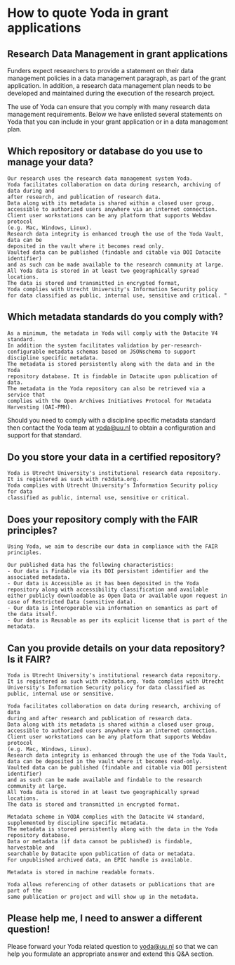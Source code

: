 # How to quote Yoda in grant applications
## Research Data Management in grant applications
Funders expect researchers to provide a statement on their data management policies
in a data management paragraph, as part of the grant application.
In addition, a research data management plan needs to be developed and maintained 
during the execution of the research project. 

The use of Yoda can ensure that you comply with many research data management requirements. 
Below we have enlisted several statements on Yoda that you can include in your grant application
or in a data management plan.

## Which repository or database do you use to manage your data?
```
Our research uses the research data management system Yoda. 
Yoda facilitates collaboration on data during research, archiving of data during and 
after research, and publication of research data.  
Data along with its metadata is shared within a closed user group, 
accessible to authorized users anywhere via an internet connection.  
Client user workstations can be any platform that supports Webdav protocol 
(e.g. Mac, Windows, Linux).   
Research data integrity is enhanced trough the use of the Yoda Vault, data can be 
deposited in the vault where it becomes read only.  
Vaulted data can be published (findable and citable via DOI Datacite identifier) 
and as such can be made available to the research community at large.   
All Yoda data is stored in at least two geographically spread locations. 
The data is stored and transmitted in encrypted format, 
Yoda complies with Utrecht University's Information Security policy 
for data classified as public, internal use, sensitive and critical. " 
```

## Which metadata standards do you comply with?
```
As a minimum, the metadata in Yoda will comply with the Datacite V4 standard. 
In addition the system facilitates validation by per-research-configurable metadata schemas based on JSONschema to support discipline specific metadata.   
The metadata is stored persistently along with the data and in the Yoda 
repository database. It is findable in Datacite upon publication of data. 
The metadata in the Yoda repository can also be retrieved via a service that
complies with the Open Archives Initiatives Protocol for Metadata Harvesting (OAI-PMH).
```
Should you need to comply with a discipline specific metadata standard then contact
the Yoda team at yoda@uu.nl to obtain a configuration and support for that standard.

## Do you store your data in a certified repository?
```
Yoda is Utrecht University's institutional research data repository.  
It is registered as such with re3data.org. 
Yoda complies with Utrecht University's Information Security policy for data 
classified as public, internal use, sensitive or critical.  
```

## Does your repository comply with the FAIR principles?
```
Using Yoda, we aim to describe our data in compliance with the FAIR principles.

Our published data has the following characteristics:
- Our data is Findable via its DOI persistent identifier and the associated metadata.
- Our data is Accessible as it has been deposited in the Yoda repository along with accessibility classification and available either publicly downloadable as Open Data or available upon request in case of Restricted Data (sensitive data).
- Our data is Interoperable via information on semantics as part of the data itself.
- Our data is Reusable as per its explicit license that is part of the metadata.
```

## Can you provide details on your data repository? Is it FAIR?
```
Yoda is Utrecht University's institutional research data repository.  It is registered as such with re3data.org. Yoda complies with Utrecht University's Information Security policy for data classified as public, internal use or sensitive. 
 
Yoda facilitates collaboration on data during research, archiving of data 
during and after research and publication of research data.  
Data along with its metadata is shared within a closed user group, 
accessible to authorized users anywhere via an internet connection.  
Client user workstations can be any platform that supports Webdav protocol 
(e.g. Mac, Windows, Linux).   
Research data integrity is enhanced through the use of the Yoda Vault, 
data can be deposited in the vault where it becomes read-only.  
Vaulted data can be published (findable and citable via DOI persistent identifier) 
and as such can be made available and findable to the research community at large. 
All Yoda data is stored in at least two geographically spread locations. 
The data is stored and transmitted in encrypted format.
 
Metadata scheme in YODA complies with the Datacite V4 standard, 
supplemented by discipline specific metadata. 
The metadata is stored persistently along with the data in the Yoda repository database. 
Data or metadata (if data cannot be published) is findable, harvestable and 
searchable by Datacite upon publication of data or metadata. 
For unpublished archived data, an EPIC handle is available.
 
Metadata is stored in machine readable formats.
 
Yoda allows referencing of other datasets or publications that are part of the 
same publication or project and will show up in the metadata.
```

## Please help me, I need to answer a different question!
Please forward your Yoda related question to yoda@uu.nl so that we can help you formulate an
appropriate answer and extend this Q&A section.
